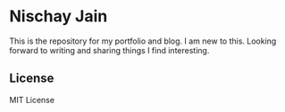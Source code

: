 # Nischay Jain

This is the repository for my portfolio and blog. I am new to this. Looking forward to writing and sharing things I find interesting.



## License
MIT License
